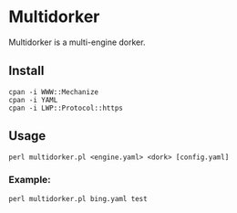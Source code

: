 # Multidorker

Multidorker is a multi-engine dorker.

## Install
```
cpan -i WWW::Mechanize
cpan -i YAML
cpan -i LWP::Protocol::https
```

## Usage
```
perl multidorker.pl <engine.yaml> <dork> [config.yaml]
```
### Example:
```
perl multidorker.pl bing.yaml test
```

